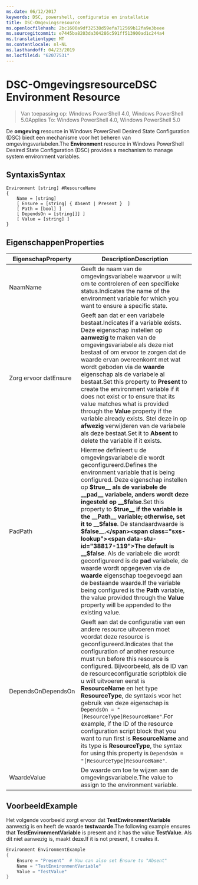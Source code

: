 ```yaml
---
ms.date: 06/12/2017
keywords: DSC, powershell, configuratie en installatie
title: DSC-Omgevingsresource
ms.openlocfilehash: 2bc1600a9df32538d59efa712569b12fa9e3beee
ms.sourcegitcommit: e7445ba8203da304286c591ff513900ad1c244a4
ms.translationtype: MT
ms.contentlocale: nl-NL
ms.lasthandoff: 04/23/2019
ms.locfileid: "62077531"
---
```

# <a name="dsc-environment-resource"></a><span data-ttu-id="38817-103">DSC-Omgevingsresource</span><span class="sxs-lookup"><span data-stu-id="38817-103">DSC Environment Resource</span></span>

> <span data-ttu-id="38817-104">Van toepassing op: Windows PowerShell 4.0, Windows PowerShell 5.0</span><span class="sxs-lookup"><span data-stu-id="38817-104">Applies To: Windows PowerShell 4.0, Windows PowerShell 5.0</span></span>

<span data-ttu-id="38817-105">De __omgeving__ resource in Windows PowerShell Desired State Configuration (DSC) biedt een mechanisme voor het beheren van omgevingsvariabelen.</span><span class="sxs-lookup"><span data-stu-id="38817-105">The __Environment__ resource in Windows PowerShell Desired State Configuration (DSC) provides a mechanism to manage system environment variables.</span></span>

## <a name="syntax"></a><span data-ttu-id="38817-106">Syntaxis</span><span class="sxs-lookup"><span data-stu-id="38817-106">Syntax</span></span>
``` mof
Environment [string] #ResourceName
{
    Name = [string]
    [ Ensure = [string] { Absent | Present }  ]
    [ Path = [bool] ]
    [ DependsOn = [string[]] ]
    [ Value = [string] ]
}
```

## <a name="properties"></a><span data-ttu-id="38817-107">Eigenschappen</span><span class="sxs-lookup"><span data-stu-id="38817-107">Properties</span></span>

|  <span data-ttu-id="38817-108">Eigenschap</span><span class="sxs-lookup"><span data-stu-id="38817-108">Property</span></span>  |  <span data-ttu-id="38817-109">Description</span><span class="sxs-lookup"><span data-stu-id="38817-109">Description</span></span>   |
|---|---|
| <span data-ttu-id="38817-110">Naam</span><span class="sxs-lookup"><span data-stu-id="38817-110">Name</span></span>| <span data-ttu-id="38817-111">Geeft de naam van de omgevingsvariabele waarvoor u wilt om te controleren of een specifieke status.</span><span class="sxs-lookup"><span data-stu-id="38817-111">Indicates the name of the environment variable for which you want to ensure a specific state.</span></span>|
| <span data-ttu-id="38817-112">Zorg ervoor dat</span><span class="sxs-lookup"><span data-stu-id="38817-112">Ensure</span></span>| <span data-ttu-id="38817-113">Geeft aan dat er een variabele bestaat.</span><span class="sxs-lookup"><span data-stu-id="38817-113">Indicates if a variable exists.</span></span> <span data-ttu-id="38817-114">Deze eigenschap instellen op __aanwezig__ te maken van de omgevingsvariabele als deze niet bestaat of om ervoor te zorgen dat de waarde ervan overeenkomt met wat wordt geboden via de __waarde__ eigenschap als de variabele al bestaat.</span><span class="sxs-lookup"><span data-stu-id="38817-114">Set this property to __Present__ to create the environment variable if it does not exist or to ensure that its value matches what is provided through the __Value__ property if the variable already exists.</span></span> <span data-ttu-id="38817-115">Stel deze in op __afwezig__ verwijderen van de variabele als deze bestaat.</span><span class="sxs-lookup"><span data-stu-id="38817-115">Set it to __Absent__ to delete the variable if it exists.</span></span>|
| <span data-ttu-id="38817-116">Pad</span><span class="sxs-lookup"><span data-stu-id="38817-116">Path</span></span>| <span data-ttu-id="38817-117">Hiermee definieert u de omgevingsvariabele die wordt geconfigureerd.</span><span class="sxs-lookup"><span data-stu-id="38817-117">Defines the environment variable that is being configured.</span></span> <span data-ttu-id="38817-118">Deze eigenschap instellen op __$true__ als de variabele de __pad__ variabele, anders wordt deze ingesteld op __$false__.</span><span class="sxs-lookup"><span data-stu-id="38817-118">Set this property to __$true__ if the variable is the __Path__ variable; otherwise, set it to __$false__.</span></span> <span data-ttu-id="38817-119">De standaardwaarde is __$false__.</span><span class="sxs-lookup"><span data-stu-id="38817-119">The default is __$false__.</span></span> <span data-ttu-id="38817-120">Als de variabele die wordt geconfigureerd is de __pad__ variabele, de waarde wordt opgegeven via de __waarde__ eigenschap toegevoegd aan de bestaande waarde.</span><span class="sxs-lookup"><span data-stu-id="38817-120">If the variable being configured is the __Path__ variable, the value provided through the __Value__ property will be appended to the existing value.</span></span>|
| <span data-ttu-id="38817-121">DependsOn</span><span class="sxs-lookup"><span data-stu-id="38817-121">DependsOn</span></span> | <span data-ttu-id="38817-122">Geeft aan dat de configuratie van een andere resource uitvoeren moet voordat deze resource is geconfigureerd.</span><span class="sxs-lookup"><span data-stu-id="38817-122">Indicates that the configuration of another resource must run before this resource is configured.</span></span> <span data-ttu-id="38817-123">Bijvoorbeeld, als de ID van de resourceconfiguratie scriptblok die u wilt uitvoeren eerst is __ResourceName__ en het type __ResourceType__, de syntaxis voor het gebruik van deze eigenschap is `DependsOn = "[ResourceType]ResourceName"`.</span><span class="sxs-lookup"><span data-stu-id="38817-123">For example, if the ID of the resource configuration script block that you want to run first is __ResourceName__ and its type is __ResourceType__, the syntax for using this property is `DependsOn = "[ResourceType]ResourceName"`.</span></span>|
| <span data-ttu-id="38817-124">Waarde</span><span class="sxs-lookup"><span data-stu-id="38817-124">Value</span></span>| <span data-ttu-id="38817-125">De waarde om toe te wijzen aan de omgevingsvariabele.</span><span class="sxs-lookup"><span data-stu-id="38817-125">The value to assign to the environment variable.</span></span>|

## <a name="example"></a><span data-ttu-id="38817-126">Voorbeeld</span><span class="sxs-lookup"><span data-stu-id="38817-126">Example</span></span>

<span data-ttu-id="38817-127">Het volgende voorbeeld zorgt ervoor dat __TestEnvironmentVariable__ aanwezig is en heeft de waarde __testwaarde__.</span><span class="sxs-lookup"><span data-stu-id="38817-127">The following example ensures that __TestEnvironmentVariable__ is present and it has the value __TestValue__.</span></span> <span data-ttu-id="38817-128">Als dit niet aanwezig is, maakt deze.</span><span class="sxs-lookup"><span data-stu-id="38817-128">If it is not present, it creates it.</span></span>

```powershell
Environment EnvironmentExample
{
    Ensure = "Present"  # You can also set Ensure to "Absent"
    Name = "TestEnvironmentVariable"
    Value = "TestValue"
}
```